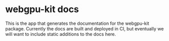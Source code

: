 # webgpu-kit docs

This is the app that generates the documentation for the webgpu-kit package.
Currently the docs are built and deployed in CI, but eventually we will
want to include static additions to the docs here.
